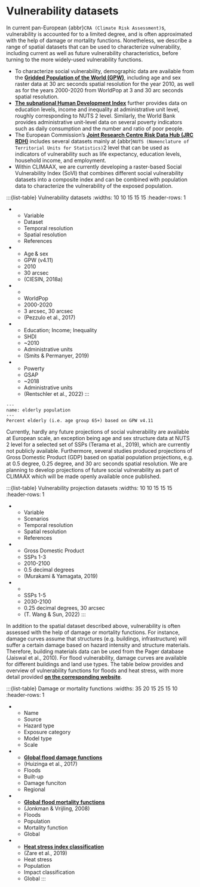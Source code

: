 Vulnerability datasets
=======================

In current pan-European  {abbr}`CRA (Climate Risk Assessment)`s, vulnerability is accounted for to a limited degree, and is often approximated with the help of damage or mortality functions. Nonetheless, we describe a range of spatial datasets that can be used to characterize vulnerability, including current as well as future vulnerability characteristics, before turning to the more widely-used vulnerability functions. 


- To characterize social vulnerability, demographic data are available from the __[Gridded Population of the World (GPW)](https://hub.worldpop.org/project/categories?id=8)__, including age and sex raster data at 30 arc seconds spatial resolution for the year 2010, as well as for the years 2000-2020 from WorldPop at 3 and 30 arc seconds spatial resolution. 
- __[The subnational Human Development Index](https://globaldatalab.org/shdi/)__  further provides data on education levels, income and inequality at administrative unit level, roughly corresponding to NUTS 2 level. Similarly, the World Bank provides administrative unit-level data on several poverty indicators such as daily consumption and the number and ratio of poor people. 
- The European Commission’s __[Joint Research Centre Risk Data Hub (JRC RDH)]( https://drmkc.jrc.ec.europa.eu/risk-data-hub-api/docs/)__ includes several datasets mainly at {abbr}`NUTS (Nomenclature of Territorial Units for Statistics)`2 level that can be used as indicators of vulnerability such as life expectancy, education levels, household income, and employment. 
- Within CLIMAAX, we are currently developing a raster-based Social Vulnerability Index (SoVI) that combines different social vulnerability datasets into a composite index and can be combined with population data to characterize the vulnerability of the exposed population. 

:::{list-table} Vulnerability datasets
:widths: 10 10 15 15 15
:header-rows: 1

*   - Variable
    - Dataset
    - Temporal resolution
    - Spatial resolution
    - References
*   - Age & sex
    - GPW (v4.11) 
    - 2010
    - 30 arcsec
    - (CIESIN, 2018a) 
*   - 
    - WorldPop
    - 2000-2020
    - 3 arcsec, 30 arcsec
    - (Pezzulo et al., 2017) 
*   - Education; Income; Inequality 
    - SHDI
    - ~2010
    - Administrative units
    - (Smits & Permanyer, 2019)
*   - Powerty
    - GSAP
    - ~2018
    - Administrative units
    - (Rentschler et al., 2022) 
:::

```{figure} ../../images/ev_data_image9.png
---
name: elderly population
---
Percent elderly (i.e. age group 65+) based on GPW v4.11
```

Currently, hardly any future projections of social vulnerability are available at European scale, an exception being age and sex structure data at NUTS 2 level for a selected set of SSPs (Terama et al., 2019), which are currently not publicly available. Furthermore, several studies produced projections of Gross Domestic Product (GDP) based on spatial population projections, e.g. at 0.5 degree, 0.25 degree, and 30 arc seconds spatial resolution. We are planning to develop projections of future social vulnerability as part of CLIMAAX which will be made openly available once published.  

:::{list-table} Vulnerability projection datasets
:widths: 10 10 15 15 15
:header-rows: 1

*   - Variable
    - Scenarios
    - Temporal resolution
    - Spatial resolution
    - References
*   - Gross Domestic Product 
    - SSPs 1-3 
    - 2010-2100
    - 0.5 decimal degrees
    - (Murakami & Yamagata, 2019)
*   - 
    - SSPs 1-5
    - 2030-2100
    - 0.25 decimal degrees, 30 arcsec
    - (T. Wang & Sun, 2022) 
:::

In addition to the spatial dataset described above, vulnerability is often assessed with the help of damage or mortality functions. For instance, damage curves assume that structures (e.g. buildings, infrastructure) will suffer a certain damage based on hazard intensity and structure materials. Therefore, building materials data can be used from the Pager database (Jaiswal et al., 2010). For flood vulnerability, damage curves are available for different buildings and land use types. The table below provides and overview of vulnerability functions for floods and heat stress, with more detail provided __[on the corresponding website](https://gfdrr.github.io/CCDR-tools/docs/global-vulnerability.html)__. 

:::{list-table} Damage or mortality functions
:widths: 35 20 15 25 15 10
:header-rows: 1
*   - Name
    - Source
    - Hazard type
    - Exposure category
    - Model type
    - Scale
*   - __[Global flood damage functions](https://publications.jrc.ec.europa.eu/repository/handle/JRC105688)__
    - (Huizinga et al., 2017)
    - Floods
    - Built-up
    - Damage funciton
    - Regional
*   - __[Global flood mortality functions](https://onlinelibrary.wiley.com/doi/epdf/10.1111/j.1753-318X.2008.00006.x)__
    - (Jonkman & Vrijling, 2008) 
    - Floods
    - Population
    - Mortality function
    - Global
*   - __[Heat stress index classification](https://www.sciencedirect.com/science/article/pii/S2212094717302037)__
    - (Zare et al., 2019) 
    - Heat stress
    - Population
    - Impact classification
    - Global
:::